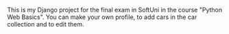 This is my Django project for the final exam in SoftUni in the course "Python Web Basics".
You can make your own profile, to add cars in the car collection and to edit them.